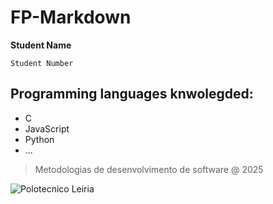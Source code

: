 # FP-Markdown #

**Student Name** 

`Student Number`

## Programming languages knwolegded: ## 


- C
- JavaScript
- Python
- ...

> Metodologias de desenvolvimento de software @ 2025

![Polotecnico Leiria](https://eduportugal.eu/wp-content/uploads/2017/08/eduportugal_ipleiria_n.jpg)